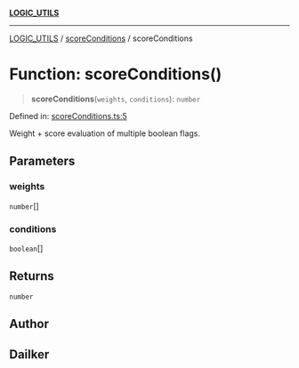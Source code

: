 [**LOGIC_UTILS**](../../README.md)

***

[LOGIC_UTILS](../../README.md) / [scoreConditions](../README.md) / scoreConditions

# Function: scoreConditions()

> **scoreConditions**(`weights`, `conditions`): `number`

Defined in: [scoreConditions.ts:5](https://github.com/dailker/everyutil/blob/483b8bac7542bbca68c14daba34579f97fabc512/src/logic/scoreConditions.ts#L5)

Weight + score evaluation of multiple boolean flags.

## Parameters

### weights

`number`[]

### conditions

`boolean`[]

## Returns

`number`

## Author

## Dailker
